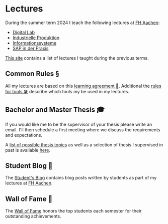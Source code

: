 # Lectures

During the summer term 2024 I teach the following lectures at [FH Aachen](https://www.fh-aachen.de):

- [Digital Lab](/teaching/lectures/2024/summer-term/digital-lab)
- [Industrielle Produktion](/teaching/lectures/2024/summer-term/industrielle-produktion)
- [Informationssysteme](/teaching/lectures/2024/summer-term/informationssysteme)
- [SAP in der Praxis](/teaching/lectures/2024/summer-term/sap-in-der-praxis)

[This site](/teaching/lectures/previous-lectures) contains a list of lectures I taught
during the previous terms.

## Common Rules §

All my lectures are based on this [learning agreement 🤝](/teaching/learning-agreement).
Additional the [rules for tools 🛠️](/teaching/rules-for-tools) describe which tools
my be used in my lectures.

## Bachelor and Master Thesis 🎓

If you would like me to be the supervisor of your thesis please write an email.
I'll then schedule a first meeting where we discuss the requirements and expectations.

A [list of possible thesis topics](/teaching/thesis) as well as a selection of
thesis I supervised in past is available [here](/teaching/thesis).

## Student Blog 📝

The [Student's Blog](/student-blog/) contains blog posts written by students as
part of my lectures at [FH Aachen](https://www.fh-aachen.de).

## Wall of Fame 🥇

The [Wall of Fame](/teaching/wall-of-fame) honors the top students each
semester for their outstanding achievements.
